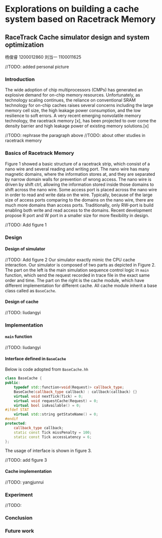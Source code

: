 # Explorations on building a cache system based on Racetrack Memory
## RaceTrack Cache simulator design and system optimization

杨俊睿 1200012860
刘当一 1100011625

//TODO: added personal picture

### Introduction

The wide adoption of chip multiprocessors (CMPs) has generated an explosive demand for on-chip memory resources. Unfortunately, as technology scaling continues, the reliance on conventional SRAM technology for on-chip caches raises
several concerns including the large memory cell size, the high leakage power consumption, and the low resilience to soft errors. A very recent emerging nonvolatile memory technology, the racetrack memory [x], has been projected to over come the density barrier and high leakage power of existing memory solutions.[x]

//TODO: rephrase the paragraph above
//TODO: about other studies in racetrack memory

### Basics of Racetrack Memory

Figure 1 showed a basic structure of a racetrack strip, which consist of a nano wire and several reading and writing port. The nano wire has many magnetic domains, where the information stores at, and they are separated by narrow domain walls for prevention of wrong access. The nano wire is driven by shift ctrl, allowing the information stored inside those domains to shift across the nano wire. Some access port is placed across the nano wire in order to read and write data on the wire. Typically, because of the large size of access ports comparing to the domains on the nano wire, there are much more domains than access ports. Traditionally, only RW-port is build enabling both write and read access to the domains. Recent development propose R port and W port in a smaller size for more flexibility in design.

//TODO: Add figure 1

### Design
#### Design of simulator

//TODO: Add figure 2
Our simulator exactly mimic the CPU cache interaction. Our simulator is composed of two parts as depicted in Figure 2. The part on the left is the main simulation sequence control logic in `main` function, which send the request recorded in trace file in the exact same order and time. The part on the right is the cache module, which have different implementation for different cache. All cache module inherit a base class called as `BaseCache`.

#### Design of cache

//TODO: liudangyi

### Implementation

#### `main` function

//TODO: liudangyi


#### Interface defined in `BaseCache`

Below is code adopted from `BaseCache.hh`

```c++
class BaseCache {
public:
    typedef std::function<void(Request)> callback_type;
    BaseCache(callback_type callback) : callback(callback) {}
    virtual void nextTick(Tick) = 0;
    virtual void requestCache(Request) = 0;
    virtual bool isAvailable() = 0;
#ifdef STAT
    virtual std::string getStateName() = 0;
#endif
protected:
    callback_type callback;
    static const Tick missPenalty = 100;
    static const Tick accessLatency = 6;
};
```

The usage of interface is shown in figure 3.

//TODO: add figure 3

#### Cache implementation

//TODO: yangjunrui

### Experiment

//TODO:

### Conclusion

### Future work

